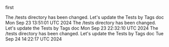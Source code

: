 first


The /tests directory has been changed. Let's update the Tests by Tags doc Mon Sep 23 13:51:01 UTC 2024
The /tests directory has been changed. Let's update the Tests by Tags doc Mon Sep 23 22:32:10 UTC 2024
The /tests directory has been changed. Let's update the Tests by Tags doc Tue Sep 24 14:22:17 UTC 2024
